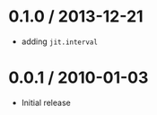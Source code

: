 0.1.0 / 2013-12-21
==================

  * adding `jit.interval`

0.0.1 / 2010-01-03
==================

  * Initial release
